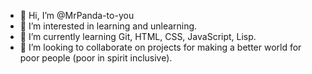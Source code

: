 - 👋 Hi, I’m @MrPanda-to-you
- 👀 I’m interested in learning and unlearning.
- 🌱 I’m currently learning Git, HTML, CSS, JavaScript, Lisp.
- 💞️ I’m looking to collaborate on projects for making a better world for poor people (poor in spirit inclusive).

<!---
MrPanda-to-you/MrPanda-to-you is a ✨ special ✨ repository because its `README.md` (this file) appears on your GitHub profile.
You can click the Preview link to take a look at your changes.
--->
